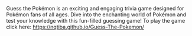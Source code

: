 Guess the Pokémon is an exciting and engaging trivia game designed for Pokémon fans of all ages. Dive into the enchanting world of Pokémon and test your knowledge with this fun-filled guessing game!
To play the game click here: https://nqtiba.github.io/Guess-The-Pokemon/
